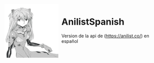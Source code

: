 <img width="170" height="170" align="left" style="float: left; margin: 0 10px 0 0;" alt="CrosshairUp logo" src="https://github.com/staFF6773/AnilistSpanish/blob/main/.github/img/klipartz.com.png?raw=true">

# AnilistSpanish
Version de la api de (https://anilist.co/) en español
